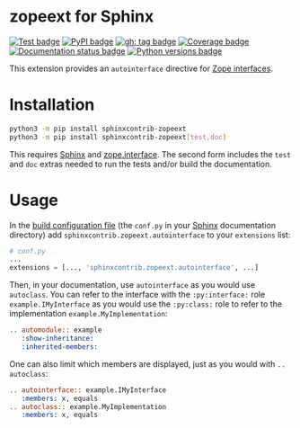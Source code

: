 <!-- Note: this file is simplified without text roles so it displays on PyPI. See
     doc/README.rst for the correct information.-->
   
zopeext for Sphinx
==================


[![Test badge][]][GitHub Tests Workflow]
[![PyPI badge][]][PyPI link]
[![gh: tag badge][]][gh: tags]
[![Coverage badge][]][Coverage link]
[![Documentation status badge][]][Documentation link]
[![Python versions badge][]][PyPI link]

<!--
[![open-ssf badge][]][open-ssf link]

[![gh: tag badge][]][gh: tags]
[![gh: forks badge][]][gh: forks]
[![gh: contributors badge][]][gh: contributors]
[![gh: stars badge][]][gh: stars]
[![gh: issues badge][]][gh: issues]
-->

[Test badge]: <https://github.com/sphinx-contrib/zopeext/actions/workflows/tests.yaml/badge.svg>
[GitHub Tests Workflow]: <https://github.com/sphinx-contrib/zopeext/actions/workflows/tests.yaml>
[PyPI badge]: <https://img.shields.io/pypi/v/sphinxcontrib-zopeext?logo=python&logoColor=FBE072">
[Coverage badge]: <https://coveralls.io/repos/github/sphinx-contrib/zopeext/badge.svg?branch=main>
[Coverage link]: <https://coveralls.io/github/sphinx-contrib/zopeext?branch=main>
[Documentation status badge]: <https://readthedocs.org/projects/zopeext/badge/?version=latest> 
[Documentation link]:  <https://zopeext.readthedocs.io/en/latest/?badge=latest>
[Python versions badge]:
  <https://img.shields.io/pypi/pyversions/sphinxcontrib-zopeext?logo=python&logoColor=FBE072>
[PyPI link]: <https://pypi.org/project/sphinxcontrib-zopeext/>
[open-ssf badge]: 
  <https://api.securityscorecards.dev/projects/github.com/sphinx-contrib/zopeext/badge>
[open-ssf link]: <https://deps.dev/pypi/sphinxcontrib-zopeext>

[gh: forks badge]: <https://img.shields.io/github/forks/sphinx-contrib/zopeext.svg?logo=github>
[gh: forks]: <https://github.com/sphinx-contrib/zopeext/network/members>
[gh: contributors badge]: 
  <https://img.shields.io/github/contributors/sphinx-contrib/zopeext.svg?logo=github>
[gh: contributors]: <https://github.com/sphinx-contrib/zopeext/graphs/contributors>
[gh: stars badge]: <https://img.shields.io/github/stars/sphinx-contrib/zopeext.svg?logo=github>
[gh: stars]: <https://github.com/sphinx-contrib/zopeext/stargazers>
[gh: tag badge]: <https://img.shields.io/github/v/tag/sphinx-contrib/zopeext?logo=github>
[gh: tags]: <https://github.com/sphinx-contrib/zopeext/tags>
[gh: issues badge]: <https://img.shields.io/github/issues/sphinx-contrib/zopeext?logo=github>
[gh: issues]: <https://github.com/sphinx-contrib/zopeext/issues>

This extension provides an `autointerface` directive for [Zope interfaces][].

Installation
============

```bash
python3 -m pip install sphinxcontrib-zopeext
python3 -m pip install sphinxcontrib-zopeext[test,doc]
```

This requires [Sphinx][] and [zope.interface][].  The second form includes the `test`
and `doc` extras needed to run the tests and/or build the documentation.

Usage
=====

In the [build configuration file][] (the `conf.py` in your [Sphinx][]
documentation directory) add `sphinxcontrib.zopeext.autointerface` to your
`extensions` list:

```python
# conf.py
...
extensions = [..., 'sphinxcontrib.zopeext.autointerface', ...]
```

Then, in your documentation, use `autointerface` as you would use `autoclass`.  You can
refer to the interface with the `:py:interface:` role `example.IMyInterface` as you
would use the `:py:class:` role to refer to the implementation
`example.MyImplementation`:

```reStructuredText
.. automodule:: example
   :show-inheritance:
   :inherited-members:
```

One can also limit which members are displayed, just as you would with `.. autoclass`:

```reStructuredText
.. autointerface:: example.IMyInterface
   :members: x, equals
.. autoclass:: example.MyImplementation
   :members: x, equals
```

[Sphinx]: <https://sphinx.pocoo.org/>
[build configuration file]: <https://sphinx.pocoo.org/config.html>
[Zope interfaces]: <https://zopeinterface.readthedocs.io/en/latest/README.html>
[zope.interface]: <https://pypi.python.org/pypi/zope.interface/>
[sphinxcontrib.zopeext]: <https://pypi.python.org/pypi/sphinxcontrib-zopeext/>
